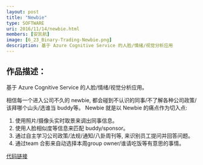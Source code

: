 ```yaml
---
layout: post
title: "Newbie"
type: SOFTWARE
uri: 2016/11/14/newbie.html
members: [安凯航]
image: [6_23_Binary-Trading-Newbie.png]
description: 基于 Azure Cognitive Service 的人脸/情绪/视觉分析应用
---
```

<h2>作品描述：</h2>

基于 Azure Cognitive Service 的人脸/情绪/视觉分析应用。

相信每一个进入公司不久的 newbie, 都会碰到不认识的同事/不了解各种公司政策/该拜哪个山头/选谁当 buddy等。
Newbie 就是以 Newbie 的痛点作为切入点:
1. 使用照片/摄像头实时取景来调出同事信息。
2. 使用人脸相似度等信息来匹配 buddy/sponsor。
3. 通过自主学习公司政策/法规/通知/八卦周刊等, 来识别员工提问并回答问题。
4. 通过team 合影来自动选择本周group owner/谁请吃饭等有意思的事情。

[代码链接][CodeBase]

[CodeBase]: https://git.thoughtworks.net/newbie/newbie.git
